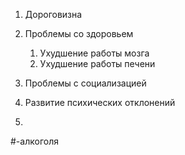 1. Дороговизна
2. Проблемы со здоровьем
    1. Ухудшение работы мозга
    2. Ухудшение работы печени


3. Проблемы с социализацией
4. Развитие психических отклонений
5. 







#-алкоголя